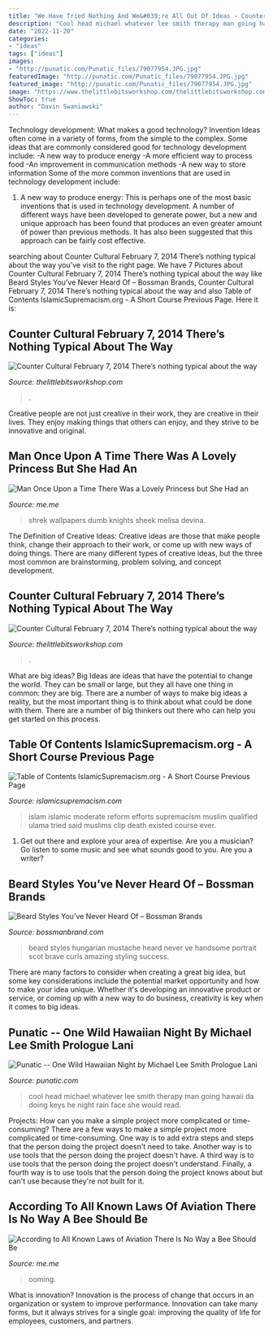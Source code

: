 ```yaml
---
title: "We Have Tried Nothing And We&#039;re All Out Of Ideas - Counter Cultural February 7, 2014 There’s Nothing Typical About The Way"
description: "Cool head michael whatever lee smith therapy man going hawaii da doing keys he night rain face she would read"
date: "2022-11-20"
categories:
- "ideas"
tags: ["ideas"]
images:
- "http://punatic.com/Punatic_files/79077954.JPG.jpg"
featuredImage: "http://punatic.com/Punatic_files/79077954.JPG.jpg"
featured_image: "http://punatic.com/Punatic_files/79077954.JPG.jpg"
image: "https://www.thelittlebitsworkshop.com/thelittlebitsworkshop.com/Resources/Archive_files/shapeimage_11.png"
ShowToc: true
author: "Davin Swaniawski"
---
```



Technology development: What makes a good technology?
Invention Ideas often come in a variety of forms, from the simple to the complex. Some ideas that are commonly considered good for technology development include: 
-A new way to produce energy 
-A more efficient way to process food 
-An improvement in communication methods 
-A new way to store information 
Some of the more common inventions that are used in technology development include:


1) A new way to produce energy: This is perhaps one of the most basic inventions that is used in technology development. A number of different ways have been developed to generate power, but a new and unique approach has been found that produces an even greater amount of power than previous methods. It has also been suggested that this approach can be fairly cost effective.

	

		
searching about Counter Cultural February 7, 2014 There’s nothing typical about the way you've visit to the right page. We have 7 Pictures about Counter Cultural February 7, 2014 There’s nothing typical about the way like Beard Styles You’ve Never Heard Of – Bossman Brands, Counter Cultural February 7, 2014 There’s nothing typical about the way and also Table of Contents IslamicSupremacism.org - A Short Course Previous Page. Here it is:
		
    
## Counter Cultural February 7, 2014 There’s Nothing Typical About The Way

<img loading=lazy src="https://www.thelittlebitsworkshop.com/thelittlebitsworkshop.com/Resources/Archive_files/shapeimage_29.png" onerror="this.onerror=null;this.src='https://tse1.mm.bing.net/th?id=OIP.1fL3ORSEZgm8Mvw3tOPtEQAAAA&amp;pid=15.1';" alt="Counter Cultural February 7, 2014 There’s nothing typical about the way">

_Source: thelittlebitsworkshop.com_

>. 

	

Creative people are not just creative in their work, they are creative in their lives. They enjoy making things that others can enjoy, and they strive to be innovative and original.

    
## Man Once Upon A Time There Was A Lovely Princess But She Had An

<img loading=lazy src="https://pics.me.me/man-once-upon-a-time-there-was-a-lovely-princess-62027460.png" onerror="this.onerror=null;this.src='https://tse2.mm.bing.net/th?id=OIP.4L-mgBld1gxRGn2bTK0IqQHaFH&amp;pid=15.1';" alt="Man Once Upon a Time There Was a Lovely Princess but She Had an">

_Source: me.me_

>shrek wallpapers dumb knights sheek melisa devina. 

	

The Definition of Creative Ideas:
Creative ideas are those that make people think, change their approach to their work, or come up with new ways of doing things. There are many different types of creative ideas, but the three most common are brainstorming, problem solving, and concept development.

    
## Counter Cultural February 7, 2014 There’s Nothing Typical About The Way

<img loading=lazy src="https://www.thelittlebitsworkshop.com/thelittlebitsworkshop.com/Resources/Archive_files/shapeimage_11.png" onerror="this.onerror=null;this.src='https://tse2.mm.bing.net/th?id=OIP.wZp2ZZiwIZe-LIXu2Tl1ngAAAA&amp;pid=15.1';" alt="Counter Cultural February 7, 2014 There’s nothing typical about the way">

_Source: thelittlebitsworkshop.com_

>. 

	

What are big ideas?
Big Ideas are ideas that have the potential to change the world. They can be small or large, but they all have one thing in common: they are big. There are a number of ways to make big ideas a reality, but the most important thing is to think about what could be done with them. There are a number of big thinkers out there who can help you get started on this process.

    
## Table Of Contents IslamicSupremacism.org - A Short Course Previous Page

<img loading=lazy src="http://islamicsupremacism.com/Islamic_Supremacism/Efforts_To_Reform_Islam_files/09423168474118193771.jpg" onerror="this.onerror=null;this.src='https://tse4.mm.bing.net/th?id=OIP.Gssdoz3PM3yE1Tg5saKf_wHaKw&amp;pid=15.1';" alt="Table of Contents IslamicSupremacism.org - A Short Course Previous Page">

_Source: islamicsupremacism.com_

>islam islamic moderate reform efforts supremacism muslim qualified ulama tried said muslims clip death existed course ever. 

	

1. Get out there and explore your area of expertise. Are you a musician? Go listen to some music and see what sounds good to you. Are you a writer?

    
## Beard Styles You’ve Never Heard Of – Bossman Brands

<img loading=lazy src="https://cdn.shopify.com/s/files/1/2283/7011/articles/Beard_Styles_You_ve_Never_Heard_Of.jpg?v=1590896346" onerror="this.onerror=null;this.src='https://tse2.mm.bing.net/th?id=OIP.eeNs27TnZm31IFnjjWmBNAHaLH&amp;pid=15.1';" alt="Beard Styles You’ve Never Heard Of – Bossman Brands">

_Source: bossmanbrand.com_

>beard styles hungarian mustache heard never ve handsome portrait scot brave curls amazing styling success. 

	

There are many factors to consider when creating a great big idea, but some key considerations include the potential market opportunity and how to make your idea unique. Whether it's developing an innovative product or service, or coming up with a new way to do business, creativity is key when it comes to big ideas.

    
## Punatic -- One Wild Hawaiian Night By Michael Lee Smith Prologue Lani

<img loading=lazy src="http://punatic.com/Punatic_files/79077954.JPG.jpg" onerror="this.onerror=null;this.src='https://tse2.mm.bing.net/th?id=OIP.yAHkcqt_V8oB9Id-poacQwAAAA&amp;pid=15.1';" alt="Punatic -- One Wild Hawaiian Night by Michael Lee Smith Prologue Lani">

_Source: punatic.com_

>cool head michael whatever lee smith therapy man going hawaii da doing keys he night rain face she would read. 

	

Projects: How can you make a simple project more complicated or time-consuming?
There are a few ways to make a simple project more complicated or time-consuming. One way is to add extra steps and steps that the person doing the project doesn't need to take. Another way is to use tools that the person doing the project doesn't have. A third way is to use tools that the person doing the project doesn't understand. Finally, a fourth way is to use tools that the person doing the project knows about but can't use because they're not built for it.

    
## According To All Known Laws Of Aviation There Is No Way A Bee Should Be

<img loading=lazy src="https://pics.me.me/thumb_according-to-all-known-laws-of-aviation-there-is-no-64163268.png" onerror="this.onerror=null;this.src='https://tse4.mm.bing.net/th?id=OIP.7J7soJ7G8paFReBimnsxbgAAAA&amp;pid=15.1';" alt="According to All Known Laws of Aviation There Is No Way a Bee Should Be">

_Source: me.me_

>ooming. 

	

What is innovation?
Innovation is the process of change that occurs in an organization or system to improve performance. Innovation can take many forms, but it always strives for a single goal: improving the quality of life for employees, customers, and partners.

